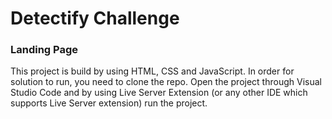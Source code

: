 # Detectify Challenge 

### Landing Page


This project is build by using HTML, CSS and JavaScript. In order for solution to run, you need to clone the repo. Open the project through Visual Studio Code and by using Live Server Extension (or any other IDE which supports Live Server extension) run the project. 






